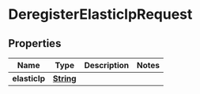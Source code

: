 

# DeregisterElasticIpRequest


## Properties

| Name | Type | Description | Notes |
|------------ | ------------- | ------------- | -------------|
|**elasticIp** | [**String**](String.md) |  |  |



